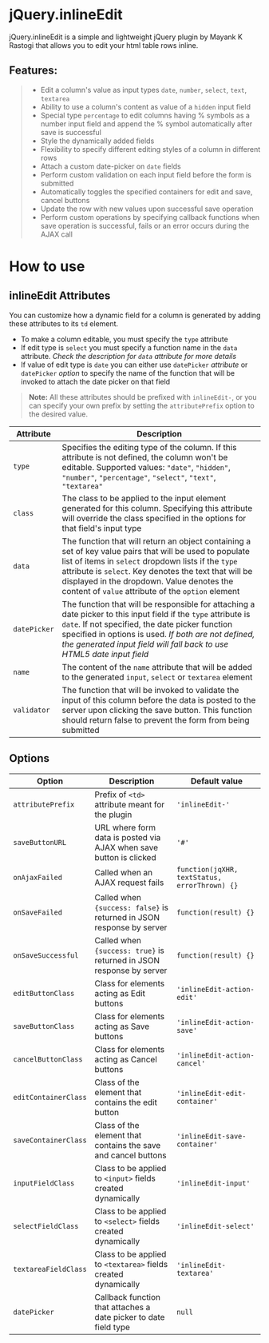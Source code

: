 # jQuery.inlineEdit

jQuery.inlineEdit is a simple and lightweight jQuery plugin by Mayank K Rastogi that allows you to edit your html table rows inline.

Features:
---------

>  - Edit a column's value as input types `date`, `number`, `select`, `text`, `textarea`
>  - Ability to use a column's content as value of a `hidden` input field
>  - Special type `percentage` to edit columns having % symbols as a number input field and append the % symbol automatically after save is successful
>  - Style the dynamically added fields
>  - Flexibility to specify different editing styles of a column in different rows
>  - Attach a custom date-picker on `date` fields
>  - Perform custom validation on each input field before the form is submitted
>  - Automatically toggles the specified containers for edit and save, cancel buttons
>  - Update the row with new values upon successful save operation
>  - Perform custom operations by specifying callback functions when save operation is successful, fails or an error occurs during the AJAX call

How to use
=========

inlineEdit Attributes
---------------------
You can customize how a dynamic field for a column is generated by adding these attributes to its `td` element.

 - To make a column editable, you must specify the `type` attribute
 - If edit type is `select` you must specify a function name in the `data` attribute. *Check the description for `data` attribute for more details*
 - If value of edit type is `date` you can either use `datePicker` *attribute* or `datePicker` *option* to specify the name of the function that will be invoked to attach the date picker on that field

> **Note:**
> All these attributes should be prefixed with `inlineEdit-`, or you can specify your own prefix by setting the `attributePrefix` option to the desired value.

Attribute       | Description
---------       | -----------
`type`          | Specifies the editing type of the column. If this attribute is not defined, the column won't be editable. Supported values: `"date"`, `"hidden"`, `"number"`, `"percentage"`, `"select"`, `"text"`, `"textarea"`
`class`         | The class to be applied to the input element generated for this column. Specifying this attribute will override the class specified in the options for that field's input type
`data`          | The function that will return an object containing a set of key value pairs that will be used to populate list of items in `select` dropdown lists if the `type` attribute is `select`. Key denotes the text that will be displayed in the dropdown. Value denotes the content of `value` attribute of the `option` element
`datePicker`    | The function that will be responsible for attaching a date picker to this input field if the `type` attribute is `date`. If not specified, the date picker function specified in options is used. *If both are not defined, the generated input field will fall back to use HTML5 date input field*
`name`          | The content of the `name` attribute that will be added to the generated `input`, `select` or `textarea` element
`validator`     | The function that will be invoked to validate the input of this column before the data is posted to the server upon clicking the save button. This function should return false to prevent the form from being submitted

Options
-------
Option                  | Description                                                               | Default value
------                  | -----------                                                               | -------------
`attributePrefix`       | Prefix of `<td>` attribute meant for the plugin                           | `'inlineEdit-'`
`saveButtonURL`         | URL where form data is posted via AJAX when save button is clicked        | `'#'`
`onAjaxFailed`          | Called when an AJAX request fails                                         | `function(jqXHR, textStatus, errorThrown) {}`
`onSaveFailed`          | Called when `{success: false}` is returned in JSON response by server     | `function(result) {}`
`onSaveSuccessful`      | Called when `{success: true}` is returned in JSON response by server      | `function(result) {}`
`editButtonClass`       | Class for elements acting as Edit buttons                                 | `'inlineEdit-action-edit'`
`saveButtonClass`       | Class for elements acting as Save buttons                                 | `'inlineEdit-action-save'`
`cancelButtonClass`     | Class for elements acting as Cancel buttons                               | `'inlineEdit-action-cancel'`
`editContainerClass`    | Class of the element that contains the edit button                        | `'inlineEdit-edit-container'`
`saveContainerClass`    | Class of the element that contains the save and cancel buttons            | `'inlineEdit-save-container'`
`inputFieldClass`       | Class to be applied to `<input>` fields created dynamically               | `'inlineEdit-input'`
`selectFieldClass`      | Class to be applied to `<select>` fields created dynamically              | `'inlineEdit-select'`
`textareaFieldClass`    | Class to be applied to `<textarea>` fields created dynamically            | `'inlineEdit-textarea'`
`datePicker`            | Callback function that attaches a date picker to date field type          | `null`

